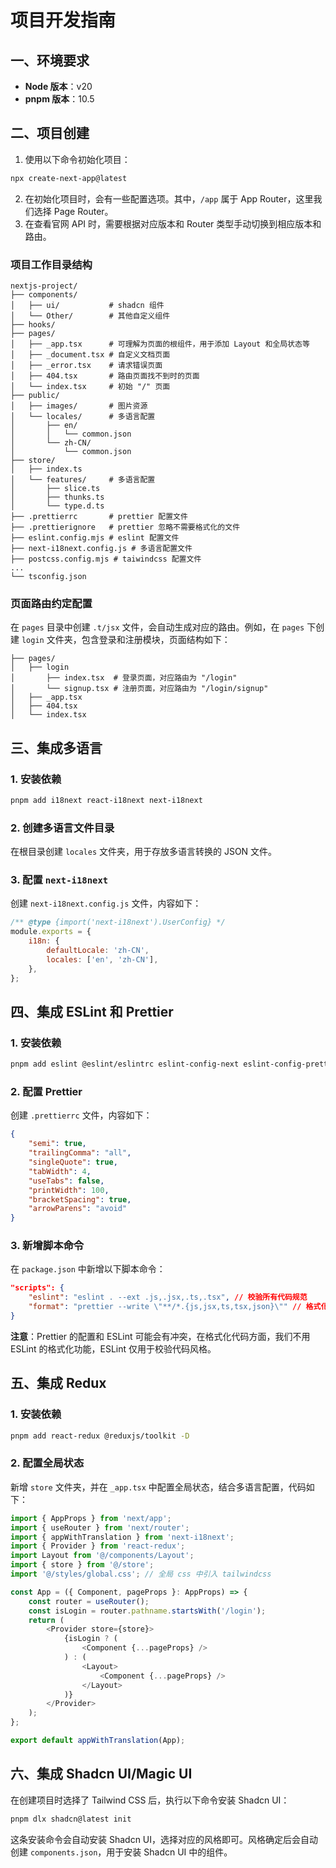 # 项目开发指南

## 一、环境要求
- **Node 版本**：v20
- **pnpm 版本**：10.5

## 二、项目创建
1. 使用以下命令初始化项目：
```bash
npx create-next-app@latest
```
2. 在初始化项目时，会有一些配置选项。其中，`/app` 属于 App Router，这里我们选择 Page Router。
3. 在查看官网 API 时，需要根据对应版本和 Router 类型手动切换到相应版本和路由。

### 项目工作目录结构
```plaintext
nextjs-project/
├── components/ 
│   ├── ui/           # shadcn 组件
│   └── Other/        # 其他自定义组件
├── hooks/
├── pages/
│   ├── _app.tsx      # 可理解为页面的根组件，用于添加 Layout 和全局状态等
│   ├── _document.tsx # 自定义文档页面
│   ├── _error.tsx    # 请求错误页面
│   ├── 404.tsx       # 路由页面找不到时的页面
│   └── index.tsx     # 初始 "/" 页面
├── public/
│   ├── images/       # 图片资源
│   └── locales/      # 多语言配置
│       ├── en/
│       │   └── common.json
│       └── zh-CN/
│           └── common.json
├── store/
│   ├── index.ts
│   └── features/     # 多语言配置
│       ├── slice.ts
│       ├── thunks.ts  
│       └── type.d.ts
├── .prettierrc       # prettier 配置文件
├── .prettierignore   # prettier 忽略不需要格式化的文件
├── eslint.config.mjs # eslint 配置文件
├── next-i18next.config.js # 多语言配置文件
├── postcss.config.mjs # taiwindcss 配置文件
...
└── tsconfig.json
```

### 页面路由约定配置
在 `pages` 目录中创建 `.t/jsx` 文件，会自动生成对应的路由。例如，在 `pages` 下创建 `login` 文件夹，包含登录和注册模块，页面结构如下：
```plaintext
├── pages/
│   ├── login
│       ├── index.tsx  # 登录页面，对应路由为 "/login"
│       └── signup.tsx # 注册页面，对应路由为 "/login/signup"
│   ├── _app.tsx 
│   ├── 404.tsx 
│   └── index.tsx
```

## 三、集成多语言
### 1. 安装依赖
```bash
pnpm add i18next react-i18next next-i18next
```
### 2. 创建多语言文件目录
在根目录创建 `locales` 文件夹，用于存放多语言转换的 JSON 文件。

### 3. 配置 `next-i18next`
创建 `next-i18next.config.js` 文件，内容如下：
```javascript
/** @type {import('next-i18next').UserConfig} */
module.exports = {
    i18n: {
        defaultLocale: 'zh-CN',
        locales: ['en', 'zh-CN'],
    },
};
```

## 四、集成 ESLint 和 Prettier
### 1. 安装依赖
```bash
pnpm add eslint @eslint/eslintrc eslint-config-next eslint-config-prettier eslint-plugin-prettier -S
```
### 2. 配置 Prettier
创建 `.prettierrc` 文件，内容如下：
```json
{
    "semi": true,
    "trailingComma": "all",
    "singleQuote": true,
    "tabWidth": 4,
    "useTabs": false,
    "printWidth": 100,
    "bracketSpacing": true,
    "arrowParens": "avoid"
}
```
### 3. 新增脚本命令
在 `package.json` 中新增以下脚本命令：
```json
"scripts": {
    "eslint": "eslint . --ext .js,.jsx,.ts,.tsx", // 校验所有代码规范
    "format": "prettier --write \"**/*.{js,jsx,ts,tsx,json}\"" // 格式化所有代码
}
```
**注意**：Prettier 的配置和 ESLint 可能会有冲突，在格式化代码方面，我们不用 ESLint 的格式化功能，ESLint 仅用于校验代码风格。

## 五、集成 Redux
### 1. 安装依赖
```bash
pnpm add react-redux @reduxjs/toolkit -D
```
### 2. 配置全局状态
新增 `store` 文件夹，并在 `_app.tsx` 中配置全局状态，结合多语言配置，代码如下：
```typescript
import { AppProps } from 'next/app';
import { useRouter } from 'next/router';
import { appWithTranslation } from 'next-i18next';
import { Provider } from 'react-redux';
import Layout from '@/components/Layout';
import { store } from '@/store';
import '@/styles/global.css'; // 全局 css 中引入 tailwindcss

const App = ({ Component, pageProps }: AppProps) => {
    const router = useRouter();
    const isLogin = router.pathname.startsWith('/login');
    return (
        <Provider store={store}>
            {isLogin ? (
                <Component {...pageProps} />
            ) : (
                <Layout>
                    <Component {...pageProps} />
                </Layout>
            )}
        </Provider>
    );
};

export default appWithTranslation(App);
```

## 六、集成 Shadcn UI/Magic UI
在创建项目时选择了 Tailwind CSS 后，执行以下命令安装 Shadcn UI：
```bash
pnpm dlx shadcn@latest init
```
这条安装命令会自动安装 Shadcn UI，选择对应的风格即可。风格确定后会自动创建 `components.json`，用于安装 Shadcn UI 中的组件。